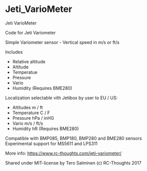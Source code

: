 # Jeti_VarioMeter
Jeti VarioMeter

Code for Jeti Variometer
 
Simple Variometer sensor - Vertical speed in m/s or ft/s

Includes
 - Relative altitude
 - Altitude
 - Temperatue
 - Pressure
 - Vario
 - Humidity (Requires BME280)

Localization selectable vith Jetibox by user to EU / US:
 - Altitudes    m / ft
 - Temperature  C / F
 - Pressure     hPa / inHG
 - Vario        m/s / ft/s
 - Humidity     hR (Requires BME280)
     
Compatible with BMP085, BMP180, BMP280 and BME280 sensors
Experimental support for MS5611 and LPS311

More info: https://www.rc-thoughts.com/jeti-variometer/

Shared under MIT-license by Tero Salminen (c) RC-Thoughts 2017
